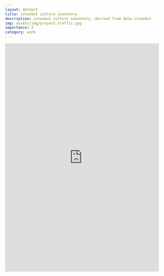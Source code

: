 ```yaml
---
layout: default
title: istanbul culture inventory
description: istanbul culture inventory, derived from data.istanbul
img: assets/img/project_traffic.jpg
importance: 2
category: work
---
```


<div style="width: 100%; overflow: hidden;">
  <iframe width="100%" height="750" src="https://studio.foursquare.com/map/public/bea1b5e9-46c6-47d9-971c-5e8a629863a0/embed" frameborder="0" allowfullscreen style="border:0;"></iframe>
</div>
